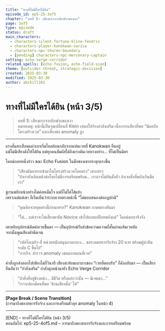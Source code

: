 ```yaml
---
title: "ทางที่ไม่มีใครได้ยิน"
episode_id: ep5-25-3of5
chapter: "บทที่ 5: เสียงแรกจากอีกฟากของเงา"
page: 3of5
type: episode
status: draft
main_characters:
  - characters-silent-fortune-kline-fendrix
  - characters-player-kanokwan-sarisa
  - characters-npc-thuren-boundary
  - [pending] characters-npc-mercenary-captain
setting: echo-verge-corridor
related_spells: [echo-fusion, echo-field-scan]
theme: [outsider-threat, strategic-decision]
created: 2025-03-30
modified: 2025-03-30
author: abckill101
---
```


# ทางที่ไม่มีใครได้ยิน (หน้า 3/5)

> บทที่ 5: เสียงแรกจากอีกฟากของเงา  
> หมายเหตุ: หน้านี้เป็นจุดเปลี่ยนที่ Klein เสนอให้จ้างกำลังเสริม เนื่องจากเสียงที่พบ “มีผลกับโครงสร้างเวท” และเสี่ยงต่อ anomaly สูง

---

แรงสั่นสะเทือนแผ่วเบาเริ่มไหลย้อนกลับจากแท่นเวทที่ Kanokwan ยืนอยู่  
แม้ไม่มีเสียงดังให้ได้ยิน แต่ทุกคนสัมผัสได้ถึงแรงดันเวทบางอย่าง... ที่ไม่เป็นมิตร

ไคลน์ถอยหนึ่งก้าว ขณะ Echo Fusion ในมือของเขากระตุกแรงขึ้น

> “เสียงมันแทรกเข้ามาในโครงสร้างเวทโดยตรง” เขากล่าว  
> “ถ้าเรายังเดินหน้าต่อโดยไม่มีการเตรียมพร้อม... เราอาจไม่ทันตั้งตัว ถ้าเจอสิ่งที่พลังเกินมือเรา”

ธูเรนพยักหน้าอย่างไม่ค่อยเต็มใจ แต่ก็ไม่ได้โต้แย้ง  
เพราะแม้แต่เขา ก็เริ่มเห็นว่าระบบเวทตรงหน้านี้ “ไม่ตอบสนองต่อกฎปกติ”

> “คุณคิดจะหยุดตรงนี้ก่อนเหรอ?” Kanokwan ถามพลางหันมา

> “ไม่... แต่เราจะไม่เสี่ยงพาทีม Novice เข้าไปแบบเปลือยพลังแน่” ไคลน์ตอบจริงจัง

เขาหยิบอุปกรณ์ติดต่อเวทขึ้นมา — เป็นอุปกรณ์รับส่งข้อความความถี่สั้นผ่านเส้นเวทลับ  
จากนั้นพูดเสียงต่ำชัดเจน

> “รหัสโอเมก้า-สี่ หน่วยสนับสนุนภาคกลาง… ขอระดมทหารรับจ้าง 20 นาย พร้อมผู้นำทีมระดับ C ขึ้นไป”  
> “ภารกิจ: สำรวจ anomaly เขตนอกแผนที่เวท”

คำสั่งถูกส่งออกไปเพียงไม่กี่วินาที เสียงสะท้อนเบาบางของ “เวทที่ตอบรับ” ก็ดังกลับมา — เป็นเสียงยืนยันว่า “กำลังเสริม” กำลังมุ่งหน้ามายัง Echo Verge Corridor

> “ถ้าสิ่งที่อยู่ข้างหน้า... มีชีวิต หรือแย่กว่านั้น — มีเจตนา...”  
> “เราจะต้องมีคนที่พอ ‘ต้านเสียงนั้น’ ได้”

---

**[Page Break / Scene Transition]**  
(การมาถึงของทหารรับจ้าง และการเตรียมตัวลุย anomaly ในหน้า 4)

---

[END] – ทางที่ไม่มีใครได้ยิน (หน้า 3/5)  
ตอนถัดไป: ep5-25-4of5.md – การมาถึงของทหารรับจ้างและการเตรียมพร้อม